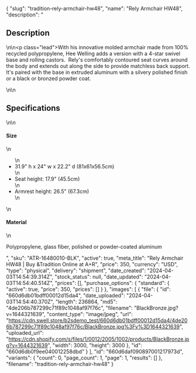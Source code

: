 {
  "slug": "tradition-rely-armchair-hw48",
  "name": "Rely Armchair HW48",
  "description": "<h2>Description</h2>\n<!-- split -->\n<p class=\"lead\">With his innovative molded armchair made from 100% recycled polypropylene, Hee Welling adds a version with a 4-star swivel base and rolling castors.  Rely's comfortably contoured seat curves around the body and extends out along the side to provide matchless back support. It's paired with the base in extruded aluminum with a silvery polished finish or a black or bronzed powder coat. </p>\n<!-- split -->\n<h2>Specifications</h2>\n<!-- split -->\n<h4>Size</h4>\n<ul>\n<li>31.9\" h x 24\" w x 22.2\" d (81x61x56.5cm)</li>\n<li>Seat height: 17.9\" (45.5cm)</li>\n<li>Armrest height: 26.5\" (67.3cm)</li>\n</ul>\n<h4>Material</h4>\n<p>Polypropylene, glass fiber, polished or powder-coated aluminum</p>",
  "sku": "ATR-16480010-BLK",
  "active": true,
  "meta_title": "Rely Armchair HW48 | Buy &Tradition Online at A+R",
  "price": 350,
  "currency": "USD",
  "type": "physical",
  "delivery": "shipment",
  "date_created": "2024-04-03T14:54:39.314Z",
  "stock_status": null,
  "date_updated": "2024-04-03T14:54:40.514Z",
  "prices": [],
  "purchase_options": {
    "standard": {
      "active": true,
      "price": 350,
      "prices": []
    }
  },
  "images": [
    {
      "file": {
        "id": "660d6db01bdff00012d15da4",
        "date_uploaded": "2024-04-03T14:54:40.370Z",
        "length": 236864,
        "md5": "4de206b787299c71f89c1048af97f76c",
        "filename": "BlackBronze.jpg?v=1644321639",
        "content_type": "image/jpeg",
        "url": "https://cdn.swell.store/b2sdemo_test/660d6db01bdff00012d15da4/4de206b787299c71f89c1048af97f76c/BlackBronze.jpg%3Fv%3D1644321639",
        "uploaded_url": "https://cdn.shopify.com/s/files/1/0012/2005/1002/products/BlackBronze.jpg?v=1644321639",
        "width": 3000,
        "height": 3000
      },
      "id": "660d6db0f9ee040012258dbd"
    }
  ],
  "id": "660d6daf090897001217973d",
  "variants": {
    "count": 0,
    "page_count": 1,
    "page": 1,
    "results": []
  },
  "filename": "tradition-rely-armchair-hw48"
}
